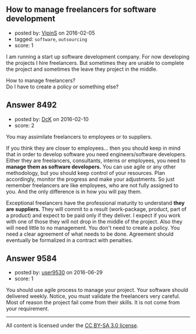 ## How to manage freelancers for software development

- posted by: [VipinS](https://stackexchange.com/users/3685876/vipins) on 2016-02-05
- tagged: `software`, `outsourcing`
- score: 1

I am running a start up software development company. For now developing the projects I hire freelancers. But sometimes they are unable to complete the project and sometimes the leave they project in the middle. 

How to manage freelancers?<br /> 
Do I have to create a policy or something else?


## Answer 8492

- posted by: [DcK](https://stackexchange.com/users/5583155/dck) on 2016-02-10
- score: 2

You may assimilate freelancers to employees or to suppliers. 

If you think they are closer to employees... then you should keep in mind that in order to develop software you need engineers/software developers. Either they are freelancers, consultants, interns or employees, you need to **manage them as software developers.** 
You can use agile or any other methodology, but you should keep control of your resources. Plan accordingly, monitor the progress and make your adjustments. So just remember freelancers are like employees, who are not fully assigned to you. And the only difference is in how you will pay them. 

Exceptional freelancers have the professional maturity to understand **they are suppliers.** They will commit to a result (work-package, product, part of a product) and expect to be paid only if they deliver. I expect if you work with one of those they will not drop in the middle of the project. Also they will need little to no management. You don't need to create a policy. You need a clear agreement of what needs to be done. Agreement should eventually be formalized in a contract with penalties.


## Answer 9584

- posted by: [user9530](https://stackexchange.com/users/7100585/user9530) on 2016-06-29
- score: 1

You should use agile process to manage your project. Your software should delivered weekly. Notice, you must validate the freelancers very careful. Most of reason the project fail come from their skills. It is not come from your requirement.
 



---

All content is licensed under the [CC BY-SA 3.0 license](https://creativecommons.org/licenses/by-sa/3.0/).
